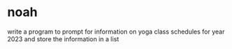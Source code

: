 # noah
 write a program to prompt for information on yoga class schedules for year 2023 and store the information in a list
